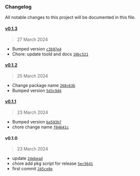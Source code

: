 ### Changelog

All notable changes to this project will be documented in this file. 

#### [v0.1.3](https://github.com/zumerlab/zumerbox-scss-lint/compare/v0.1.2...v0.1.3)

> 27 March 2024

- Bumped version [`c3b97e4`](https://github.com/zumerlab/zumerbox-scss-lint/commit/c3b97e4f1eeab818fbd67faf1246dfa6b5e43548)
- Chore: update toold and docs [`10bc521`](https://github.com/zumerlab/zumerbox-scss-lint/commit/10bc521f648f7fc03cbe4d3771933f3158cd76d3)

#### [v0.1.2](https://github.com/zumerlab/zumerbox-scss-lint/compare/v0.1.1...v0.1.2)

> 25 March 2024

- Change package name [`268c63b`](https://github.com/zumerlab/zumerbox-scss-lint/commit/268c63b88e3aa4021fe72fc7dca22e7a1c0e644d)
- Bumped version [`5d3c9d4`](https://github.com/zumerlab/zumerbox-scss-lint/commit/5d3c9d41c22e6c5576b651182aab2264a314ea4b)

#### [v0.1.1](https://github.com/zumerlab/zumerbox-scss-lint/compare/v0.1.0...v0.1.1)

> 23 March 2024

- Bumped version [`ba593b7`](https://github.com/zumerlab/zumerbox-scss-lint/commit/ba593b762d3c8c55aec307904442eb9652737af8)
- chore change name [`f04641c`](https://github.com/zumerlab/zumerbox-scss-lint/commit/f04641c9795a69984e3a87d934264b9e149defe6)

#### v0.1.0

> 23 March 2024

- update [`2debead`](https://github.com/zumerlab/zumerbox-scss-lint/commit/2debeadefcf28a8bfb2c473329212b8ef09cb957)
- chore add pkg script for release [`5ec5641`](https://github.com/zumerlab/zumerbox-scss-lint/commit/5ec5641ca4e489d09c18da32fa7b85edec9fca53)
- first commit [`245ce8e`](https://github.com/zumerlab/zumerbox-scss-lint/commit/245ce8edd205e811cad5d23ae34b9d0f234f1cb9)
